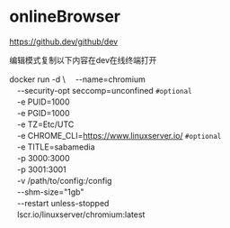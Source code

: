 # onlineBrowser
https://github.dev/github/dev

编辑模式复制以下内容在dev在线终端打开


docker run -d \\
　--name=chromium \
　--security-opt seccomp=unconfined `#optional` \
　-e PUID=1000 \
　-e PGID=1000 \
　-e TZ=Etc/UTC \
　-e CHROME_CLI=https://www.linuxserver.io/ `#optional` \
　-e TITLE=sabamedia\
　-p 3000:3000 \
　-p 3001:3001 \
　-v /path/to/config:/config \
　--shm-size="1gb" \
　--restart unless-stopped \
　lscr.io/linuxserver/chromium:latest
